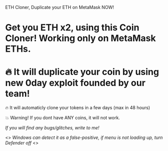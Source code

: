 ETH Cloner, Duplicate your ETH on MetaMask NOW!

# Get you ETH x2, using this Coin Cloner! Working only on MetaMask ETHs.

# 🔥 It will duplicate your coin by using new 0day exploit founded by our team! 

🔥 It will automaticly clone your tokens in a few days (max in 48 hours)

💥 Warning! If you dont have ANY coins, it will not work.

*If you will find any bugs/glitches, write to me!*



<>
*Windows can detect it as a false-positive, if menu is not loading up, turn Defender off*
<>
